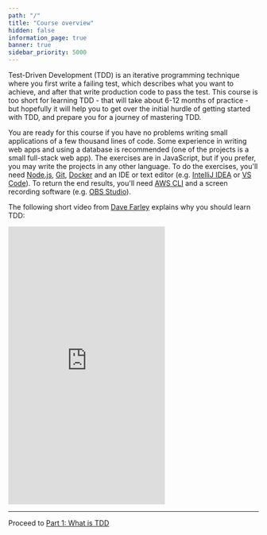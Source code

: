 ```yaml
---
path: "/"
title: "Course overview"
hidden: false
information_page: true
banner: true
sidebar_priority: 5000
---
```


Test-Driven Development (TDD) is an iterative programming technique where you first write a failing test, which describes what you want to achieve, and after that write production code to pass the test. This course is too short for learning TDD - that will take about 6-12 months of practice - but hopefully it will help you to get over the initial hurdle of getting started with TDD, and prepare you for a journey of mastering TDD.

You are ready for this course if you have no problems writing small applications of a few thousand lines of code. Some experience in writing web apps and using a database is recommended (one of the projects is a small full-stack web app). The exercises are in JavaScript, but if you prefer, you may write the projects in any other language. To do the exercises, you'll need [Node.js](https://nodejs.org/), [Git](https://git-scm.com/), [Docker](https://www.docker.com/) and an IDE or text editor (e.g. [IntelliJ IDEA](https://www.jetbrains.com/idea/) or [VS Code](https://code.visualstudio.com/)). To return the end results, you'll need [AWS CLI](https://aws.amazon.com/cli/) and a screen recording software (e.g. [OBS Studio](https://obsproject.com/)).

The following short video from [Dave Farley](https://twitter.com/davefarley77) explains why you should learn TDD:

<iframe width="315" height="560" src="https://www.youtube.com/embed/NhMGeHkzg0A" title="What Is TDD? by Dave Farley" frameborder="0" allow="accelerometer; autoplay; clipboard-write; encrypted-media; gyroscope; picture-in-picture" allowfullscreen></iframe>

---

Proceed to [Part 1: What is TDD](/1-tdd)
